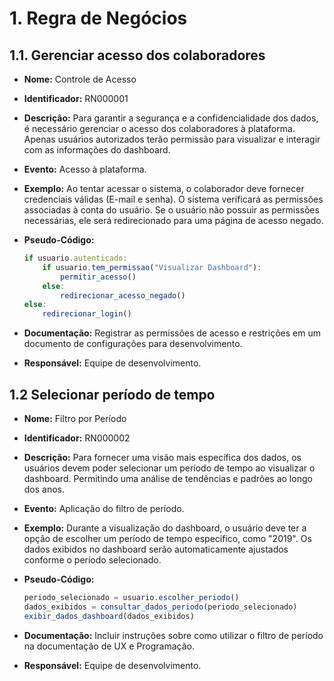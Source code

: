 # 1. Regra de Negócios

## 1.1. Gerenciar acesso dos colaboradores

- **Nome:** Controle de Acesso
- **Identificador:** RN000001
- **Descrição:** Para garantir a segurança e a confidencialidade dos dados, é necessário gerenciar o acesso dos colaboradores à plataforma. Apenas usuários autorizados terão permissão para visualizar e interagir com as informações do dashboard.
- **Evento:** Acesso à plataforma.
- **Exemplo:** Ao tentar acessar o sistema, o colaborador deve fornecer credenciais válidas (E-mail e senha). O sistema verificará as permissões associadas à conta do usuário. Se o usuário não possuir as permissões necessárias, ele será redirecionado para uma página de acesso negado.
- **Pseudo-Código:**

    ```JAVASCRIPT
    if usuario.autenticado:
        if usuario.tem_permissao("Visualizar Dashboard"):
            permitir_acesso()
        else:
            redirecionar_acesso_negado()
    else:
        redirecionar_login()
    ```

- **Documentação:** Registrar as permissões de acesso e restrições em um documento de configurações para desenvolvimento.
- **Responsável:** Equipe de desenvolvimento.


## 1.2 Selecionar período de tempo

- **Nome:** Filtro por Período
- **Identificador:** RN000002
- **Descrição:** Para fornecer uma visão mais específica dos dados, os usuários devem poder selecionar um período de tempo ao visualizar o dashboard. Permitindo uma análise de tendências e padrões ao longo dos anos.
- **Evento:** Aplicação do filtro de período.
- **Exemplo:** Durante a visualização do dashboard, o usuário deve ter a opção de escolher um período de tempo específico, como "2019". Os dados exibidos no dashboard serão automaticamente ajustados conforme o período selecionado.
- **Pseudo-Código:** 

    ```JAVASCRIPT
    periodo_selecionado = usuario.escolher_periodo()
    dados_exibidos = consultar_dados_periodo(periodo_selecionado)
    exibir_dados_dashboard(dados_exibidos)
    ```
- **Documentação:** Incluir instruções sobre como utilizar o filtro de período na documentação de UX e Programação.
- **Responsável:** Equipe de desenvolvimento.
